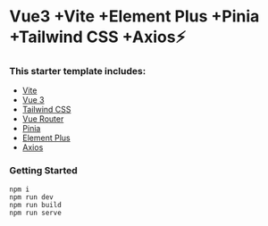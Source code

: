 # Vue3 +Vite +Element Plus +Pinia +Tailwind CSS +Axios⚡

### This starter template includes:

- [Vite](https://vitejs.dev/guide/)
- [Vue 3](https://vuejs.org/guide/introduction.html)
- [Tailwind CSS](https://tailwindcss.com/docs/configuration)
- [Vue Router](https://github.com/vuejs/router)
- [Pinia](https://pinia.web3doc.top/)
- [Element Plus](https://element-plus.gitee.io/zh-CN/)
- [Axios](http://www.axios-js.com/)

### Getting Started

```shell
npm i
npm run dev
npm run build
npm run serve
```
